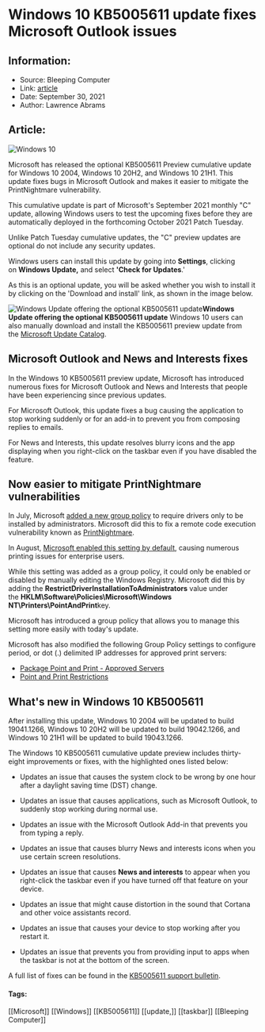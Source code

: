 # Windows 10 KB5005611 update fixes Microsoft Outlook issues
### 

## Information:
+ Source: Bleeping Computer
+ Link: [article](https://www.bleepingcomputer.com/news/microsoft/windows-10-kb5005611-update-fixes-microsoft-outlook-issues/)
+ Date: September 30, 2021
+ Author: Lawrence Abrams


## Article:
![Windows 10](https://www.bleepstatic.com/content/hl-images/2021/01/25/Windows-10.jpg)


Microsoft has released the optional KB5005611 Preview cumulative update for Windows 10 2004, Windows 10 20H2, and Windows 10 21H1. This update fixes bugs in Microsoft Outlook and makes it easier to mitigate the PrintNightmare vulnerability.


This cumulative update is part of Microsoft's September 2021 monthly "C" update, allowing Windows users to test the upcoming fixes before they are automatically deployed in the forthcoming October 2021 Patch Tuesday.


Unlike Patch Tuesday cumulative updates, the "C" preview updates are optional do not include any security updates.


Windows users can install this update by going into **Settings**, clicking on **Windows Update,** and select **'Check for Updates**.'


As this is an optional update, you will be asked whether you wish to install it by clicking on the 'Download and install' link, as shown in the image below.



![Windows Update offering the optional KB5005611 update](https://www.bleepstatic.com/images/news/Microsoft/Windows-10/c/cumulative-updates/KB5005611/KB5005611.jpg)**Windows Update offering the optional KB5005611 update**
Windows 10 users can also manually download and install the KB5005611 preview update from the [Microsoft Update Catalog](https://www.catalog.update.microsoft.com/Search.aspx?q=KB5005611).


Microsoft Outlook and News and Interests fixes
----------------------------------------------


In the Windows 10 KB5005611 preview update, Microsoft has introduced numerous fixes for Microsoft Outlook and News and Interests that people have been experiencing since previous updates.


For Microsoft Outlook, this update fixes a bug causing the application to stop working suddenly or for an add-in to prevent you from composing replies to emails.


For News and Interests, this update resolves blurry icons and the app displaying when you right-click on the taskbar even if you have disabled the feature.


Now easier to mitigate PrintNightmare vulnerabilities
-----------------------------------------------------


In July, Microsoft [added a new group policy](http://support.microsoft.com/en-us/topic/kb5005010-restricting-installation-of-new-printer-drivers-after-applying-the-july-6-2021-updates-31b91c02-05bc-4ada-a7ea-183b129578a7) to require drivers only to be installed by administrators. Microsoft did this to fix a remote code execution vulnerability known as [PrintNightmare](https://www.bleepingcomputer.com/tag/printnightmare/).


In August, [Microsoft enabled this setting by default](https://www.bleepingcomputer.com/news/microsoft/microsoft-fixes-windows-print-spooler-printnightmare-vulnerability/), causing numerous printing issues for enterprise users.


While this setting was added as a group policy, it could only be enabled or disabled by manually editing the Windows Registry. Microsoft did this by adding the **RestrictDriverInstallationToAdministrators** value under the **HKLM\Software\Policies\Microsoft\Windows NT\Printers\PointAndPrint**key.


Microsoft has introduced a group policy that allows you to manage this setting more easily with today's update.


Microsoft has also modified the following Group Policy settings to configure period, or dot (.) delimited IP addresses for approved print servers:


* [Package Point and Print - Approved Servers](https://gpsearch.azurewebsites.net/Default_legacy.aspx?PolicyID=2208)
* [Point and Print Restrictions](https://gpsearch.azurewebsites.net/Default_legacy.aspx?PolicyID=2212)


What's new in Windows 10 KB5005611
----------------------------------


After installing this update, Windows 10 2004 will be updated to build 19041.1266, Windows 10 20H2 will be updated to build 19042.1266, and Windows 10 21H1 will be updated to build 19043.1266.


The Windows 10 KB5005611 cumulative update preview includes thirty-eight improvements or fixes, with the highlighted ones listed below:


* Updates an issue that causes the system clock to be wrong by one hour after a daylight saving time (DST) change.  


* Updates an issue that causes applications, such as Microsoft Outlook, to suddenly stop working during normal use.


* Updates an issue with the Microsoft Outlook Add-in that prevents you from typing a reply. 


* Updates an issue that causes blurry News and interests icons when you use certain screen resolutions.


* Updates an issue that causes **News and interests** to appear when you right-click the taskbar even if you have turned off that feature on your device.


* Updates an issue that might cause distortion in the sound that Cortana and other voice assistants record. 


* Updates an issue that causes your device to stop working after you restart it.


* Updates an issue that prevents you from providing input to apps when the taskbar is not at the bottom of the screen. 




A full list of fixes can be found in the [KB5005611 support bulletin](https://support.microsoft.com/en-us/topic/september-30-2021-kb5005611-os-builds-19041-1266-19042-1266-and-19043-1266-preview-a37f5409-f320-4175-9a66-c2682fc11c07).




#### Tags:
[[Microsoft]] [[Windows]] [[KB5005611]] [[update,]] [[taskbar]] [[Bleeping Computer]]
